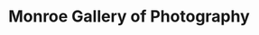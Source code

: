 ---
title: "Monroe Gallery of Photography"
url: /santa-fe/monroe-gallery-of-photography/
shop: art
---